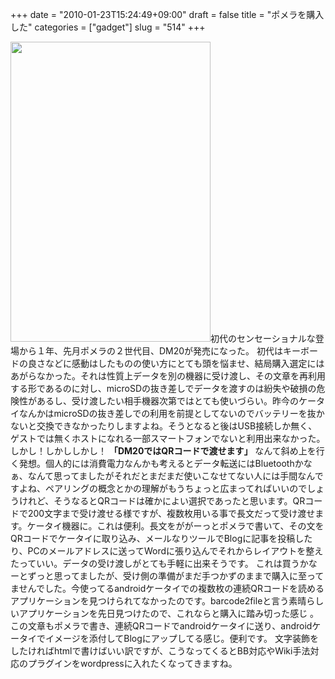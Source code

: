 +++
date = "2010-01-23T15:24:49+09:00"
draft = false
title = "ポメラを購入した"
categories = ["gadget"]
slug = "514"
+++

<p style="text-align: left;"><a href="https://www.flickr.com/photos/keruru/4296486979/"><img class="alignright" title="ポメラから読み出し" src="https://farm5.static.flickr.com/4066/4296486979_8f29689478_o_d.png" alt="" width="320" height="480" /></a>初代のセンセーショナルな登場から１年、先月ポメラの２世代目、DM20が発売になった。
初代はキーボードの良さなどに感動はしたものの使い方にとても頭を悩ませ、結局購入選定にはあがらなかった。それは性質上データを別の機器に受け渡し、その文章を再利用する形であるのに対し、microSDの抜き差しでデータを渡すのは紛失や破損の危険性があるし、受け渡したい相手機器次第ではとても使いづらい。昨今のケータイなんかはmicroSDの抜き差しでの利用を前提としてないのでバッテリーを抜かないと交換できなかったりしますよね。そうとなると後はUSB接続しか無く、ゲストでは無くホストになれる一部スマートフォンでないと利用出来なかった。
しかし！しかししかし！
<strong> 「DM20ではQRコードで渡せます」</strong>
なんて斜め上を行く発想。個人的には消費電力なんかも考えるとデータ転送にはBluetoothかなぁ、なんて思ってましたがそれだとまだまだ使いこなせてない人には手間なんですよね、ペアリングの概念とかの理解がもうちょっと広まってればいいのでしょうけれど、そうなるとQRコードは確かによい選択であったと思います。QRコードで200文字まで受け渡せる様ですが、複数枚用いる事で長文だって受け渡せます。ケータイ機器に。これは便利。長文をががーっとポメラで書いて、その文をQRコードでケータイに取り込み、メールなりツールでBlogに記事を投稿したり、PCのメールアドレスに送ってWordに張り込んでそれからレイアウトを整えたっていい。データの受け渡しがとても手軽に出来そうです。
これは買うかなーとずっと思ってましたが、受け側の準備がまだ手つかずのままで購入に至ってませんでした。今使ってるandroidケータイでの複数枚の連続QRコードを読めるアプリケーションを見つけられてなかったのです。barcode2fileと言う素晴らしいアプリケーションを先日見つけたので、これならと購入に踏み切った感じ
。この文章もポメラで書き、連続QRコードでandroidケータイに送り、androidケータイでイメージを添付してBlogにアップしてる感じ。便利です。
文字装飾をしたければhtmlで書けばいい訳ですが、こうなってくるとBB対応やWiki手法対応のプラグインをwordpressに入れたくなってきますね。</p>
